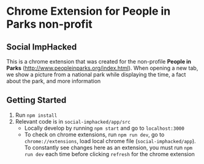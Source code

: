 # Chrome Extension for People in Parks non-profit
## Social ImpHacked

This is a chrome extension that was created for the non-profile **People in Parks**
(http://www.peopleinparks.org/index.html).  When opening a new tab, we show
a picture from a national park while displaying the time, a fact about the
park, and more information

## Getting Started
1. Run `npm install`
2. Relevant code is in `social-imphacked/app/src`
    * Locally develop by running `npm start` and go to `localhost:3000`
    * To check on chrome extensions, run `npm run dev`, go to `chrome://extensions`, load local chrome file (`social-imphacked/app`).  To constantly see changes here as an extension, you must run `npm run dev` each time before clicking `refresh` for the chrome extension
